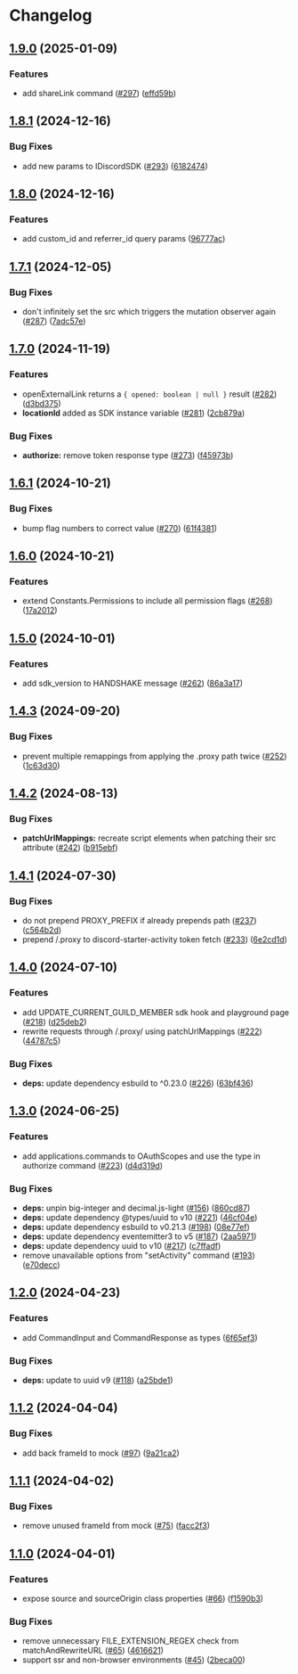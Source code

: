 # Changelog

## [1.9.0](https://github.com/discord/embedded-app-sdk/compare/v1.8.1...v1.9.0) (2025-01-09)


### Features

* add shareLink command ([#297](https://github.com/discord/embedded-app-sdk/issues/297)) ([effd59b](https://github.com/discord/embedded-app-sdk/commit/effd59b378cd969ba82551d95b35e6ac12532ad1))

## [1.8.1](https://github.com/discord/embedded-app-sdk/compare/v1.8.0...v1.8.1) (2024-12-16)


### Bug Fixes

* add new params to IDiscordSDK ([#293](https://github.com/discord/embedded-app-sdk/issues/293)) ([6182474](https://github.com/discord/embedded-app-sdk/commit/618247414b6ae18e9c2fea5b58e2cb49bdeba354))

## [1.8.0](https://github.com/discord/embedded-app-sdk/compare/v1.7.1...v1.8.0) (2024-12-16)


### Features

* add custom_id and referrer_id query params ([96777ac](https://github.com/discord/embedded-app-sdk/commit/96777ac976693309be9019657a60af4044765436))

## [1.7.1](https://github.com/discord/embedded-app-sdk/compare/v1.7.0...v1.7.1) (2024-12-05)


### Bug Fixes

* don't infinitely set the src which triggers the mutation observer again ([#287](https://github.com/discord/embedded-app-sdk/issues/287)) ([7adc57e](https://github.com/discord/embedded-app-sdk/commit/7adc57e9aa020d8beac8839eb4da948d115fe40b))

## [1.7.0](https://github.com/discord/embedded-app-sdk/compare/v1.6.1...v1.7.0) (2024-11-19)


### Features

* openExternalLink returns a `{ opened: boolean | null }` result ([#282](https://github.com/discord/embedded-app-sdk/issues/282)) ([d3bd375](https://github.com/discord/embedded-app-sdk/commit/d3bd375094735a5994f302a29f1845510cc7e045))
* **locationId** added as SDK instance variable ([#281](https://github.com/discord/embedded-app-sdk/pull/281/files)) ([2cb879a](https://github.com/discord/embedded-app-sdk/commit/2cb879af80535b87d4a80cd98597f8ce3062f1cc))


### Bug Fixes

* **authorize:** remove token response type ([#273](https://github.com/discord/embedded-app-sdk/issues/273)) ([f45973b](https://github.com/discord/embedded-app-sdk/commit/f45973babc63dcd33281370b2db969c4cb1b38ca))

## [1.6.1](https://github.com/discord/embedded-app-sdk/compare/v1.6.0...v1.6.1) (2024-10-21)


### Bug Fixes

* bump flag numbers to correct value ([#270](https://github.com/discord/embedded-app-sdk/issues/270)) ([61f4381](https://github.com/discord/embedded-app-sdk/commit/61f4381fa159a5d715c0db6f9be043702d54bcf3))

## [1.6.0](https://github.com/discord/embedded-app-sdk/compare/v1.5.0...v1.6.0) (2024-10-21)


### Features

* extend Constants.Permissions to include all permission flags ([#268](https://github.com/discord/embedded-app-sdk/issues/268)) ([17a2012](https://github.com/discord/embedded-app-sdk/commit/17a2012812384bc6298babebfc619ea17a438b89))

## [1.5.0](https://github.com/discord/embedded-app-sdk/compare/v1.4.3...v1.5.0) (2024-10-01)


### Features

* add sdk_version to HANDSHAKE message ([#262](https://github.com/discord/embedded-app-sdk/issues/262)) ([86a3a17](https://github.com/discord/embedded-app-sdk/commit/86a3a178b4fe37b6e1b8a8f6a719c7068a7ca326))

## [1.4.3](https://github.com/discord/embedded-app-sdk/compare/v1.4.2...v1.4.3) (2024-09-20)


### Bug Fixes

* prevent multiple remappings from applying the .proxy path twice ([#252](https://github.com/discord/embedded-app-sdk/issues/252)) ([1c63d30](https://github.com/discord/embedded-app-sdk/commit/1c63d3043bd7ad79ee2b753a2765e01e97fa566c))

## [1.4.2](https://github.com/discord/embedded-app-sdk/compare/v1.4.1...v1.4.2) (2024-08-13)


### Bug Fixes

* **patchUrlMappings:** recreate script elements when patching their src attribute ([#242](https://github.com/discord/embedded-app-sdk/issues/242)) ([b915ebf](https://github.com/discord/embedded-app-sdk/commit/b915ebf06620b0af758aeeed51a312bde7c42e74))

## [1.4.1](https://github.com/discord/embedded-app-sdk/compare/v1.4.0...v1.4.1) (2024-07-30)


### Bug Fixes

* do not prepend PROXY_PREFIX if already prepends path ([#237](https://github.com/discord/embedded-app-sdk/issues/237)) ([c564b2d](https://github.com/discord/embedded-app-sdk/commit/c564b2dc26ee0f9d687bc22364d2e6677c49eff8))
* prepend /.proxy to discord-starter-activity token fetch ([#233](https://github.com/discord/embedded-app-sdk/issues/233)) ([6e2cd1d](https://github.com/discord/embedded-app-sdk/commit/6e2cd1dda417b1790faae0d777d557ddfddf4c8f))

## [1.4.0](https://github.com/discord/embedded-app-sdk/compare/v1.3.0...v1.4.0) (2024-07-10)


### Features

* add UPDATE_CURRENT_GUILD_MEMBER sdk hook and playground page ([#218](https://github.com/discord/embedded-app-sdk/issues/218)) ([d25deb2](https://github.com/discord/embedded-app-sdk/commit/d25deb298a03c69371b4a0deef7db20279b7e2a8))
* rewrite requests through /.proxy/ using patchUrlMappings  ([#222](https://github.com/discord/embedded-app-sdk/issues/222)) ([44787c5](https://github.com/discord/embedded-app-sdk/commit/44787c52a9611c0dcb9214d7deb49942687011bc))


### Bug Fixes

* **deps:** update dependency esbuild to ^0.23.0 ([#226](https://github.com/discord/embedded-app-sdk/issues/226)) ([63bf436](https://github.com/discord/embedded-app-sdk/commit/63bf436e763c001dc03a02969576aceff9b9425d))

## [1.3.0](https://github.com/discord/embedded-app-sdk/compare/v1.2.0...v1.3.0) (2024-06-25)


### Features

* add applications.commands to OAuthScopes and use the type in authorize command ([#223](https://github.com/discord/embedded-app-sdk/issues/223)) ([d4d319d](https://github.com/discord/embedded-app-sdk/commit/d4d319d96377d6bfe1b082b7399ce51872e2e2a4))


### Bug Fixes

* **deps:** unpin big-integer and decimal.js-light ([#156](https://github.com/discord/embedded-app-sdk/issues/156)) ([860cd87](https://github.com/discord/embedded-app-sdk/commit/860cd874dc7ea21beec58a8adbf81661b910e80d))
* **deps:** update dependency @types/uuid to v10 ([#221](https://github.com/discord/embedded-app-sdk/issues/221)) ([46cf04e](https://github.com/discord/embedded-app-sdk/commit/46cf04e89a21194eb15425d64a1ad3b1f25461a7))
* **deps:** update dependency esbuild to v0.21.3 ([#198](https://github.com/discord/embedded-app-sdk/issues/198)) ([08e77ef](https://github.com/discord/embedded-app-sdk/commit/08e77ef4d80215611c87c5b981533890f8ee19e0))
* **deps:** update dependency eventemitter3 to v5 ([#187](https://github.com/discord/embedded-app-sdk/issues/187)) ([2aa5971](https://github.com/discord/embedded-app-sdk/commit/2aa5971600d339e24aa0648358546b705600b095))
* **deps:** update dependency uuid to v10 ([#217](https://github.com/discord/embedded-app-sdk/issues/217)) ([c7ffadf](https://github.com/discord/embedded-app-sdk/commit/c7ffadf83f927f8c671b0a8cb9424edcdb1101ec))
* remove unavailable options from "setActivity" command ([#193](https://github.com/discord/embedded-app-sdk/issues/193)) ([e70decc](https://github.com/discord/embedded-app-sdk/commit/e70deccc7a473eda53f90d2c643e241dfe683b5b))

## [1.2.0](https://github.com/discord/embedded-app-sdk/compare/v1.1.2...v1.2.0) (2024-04-23)


### Features

* add CommandInput and CommandResponse as types ([6f65ef3](https://github.com/discord/embedded-app-sdk/commit/6f65ef3c8c80c6aa603e9fc6fbc3d8f85dab9f72))


### Bug Fixes

* **deps:** update to uuid v9 ([#118](https://github.com/discord/embedded-app-sdk/issues/118)) ([a25bde1](https://github.com/discord/embedded-app-sdk/commit/a25bde13b3061590d549e4076f51b832f14507cc))

## [1.1.2](https://github.com/discord/embedded-app-sdk/compare/v1.1.1...v1.1.2) (2024-04-04)


### Bug Fixes

* add back frameId to mock ([#97](https://github.com/discord/embedded-app-sdk/issues/97)) ([9a21ca2](https://github.com/discord/embedded-app-sdk/commit/9a21ca211802691efc503261306f5e9aa5e253ab))

## [1.1.1](https://github.com/discord/embedded-app-sdk/compare/v1.1.0...v1.1.1) (2024-04-02)


### Bug Fixes

* remove unused frameId from mock ([#75](https://github.com/discord/embedded-app-sdk/issues/75)) ([facc2f3](https://github.com/discord/embedded-app-sdk/commit/facc2f3f96f6f56191d8f7311b6057f04eb8e02a))

## [1.1.0](https://github.com/discord/embedded-app-sdk/compare/v1.0.0...v1.1.0) (2024-04-01)


### Features

* expose source and sourceOrigin class properties ([#66](https://github.com/discord/embedded-app-sdk/issues/66)) ([f1590b3](https://github.com/discord/embedded-app-sdk/commit/f1590b3980abff50a354c89be5e347fb9878d8d4))


### Bug Fixes

* remove unnecessary FILE_EXTENSION_REGEX check from matchAndRewriteURL ([#65](https://github.com/discord/embedded-app-sdk/issues/65)) ([4616621](https://github.com/discord/embedded-app-sdk/commit/46166212f12e07ba08886ceabfb28d8f1767adf9))
* support ssr and non-browser environments ([#45](https://github.com/discord/embedded-app-sdk/issues/45)) ([2beca00](https://github.com/discord/embedded-app-sdk/commit/2beca00fa2f07be5a6c6837a95513e24c9de5c8d))
